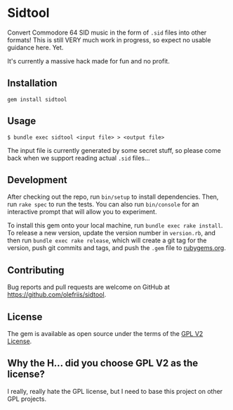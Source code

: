 # Sidtool

Convert Commodore 64 SID music in the form of `.sid` files into other formats! This is still VERY
much work in progress, so expect no usable guidance here. Yet.

It's currently a massive hack made for fun and no profit.

## Installation

    gem install sidtool

## Usage

    $ bundle exec sidtool <input file> > <output file>

The input file is currently generated by some secret stuff, so please come back when we support
reading actual `.sid` files...

## Development

After checking out the repo, run `bin/setup` to install dependencies. Then, run `rake spec` to
run the tests. You can also run `bin/console` for an interactive prompt that will allow you to
experiment.

To install this gem onto your local machine, run `bundle exec rake install`. To release a new
version, update the version number in `version.rb`, and then run `bundle exec rake release`,
which will create a git tag for the version, push git commits and tags, and push the `.gem` file
to [rubygems.org](https://rubygems.org).

## Contributing

Bug reports and pull requests are welcome on GitHub at https://github.com/olefriis/sidtool.

## License

The gem is available as open source under the terms of the [GPL V2 License](https://www.gnu.org/licenses/old-licenses/gpl-2.0.en.html).

## Why the H... did you choose GPL V2 as the license?

I really, really hate the GPL license, but I need to base this project on other GPL projects.
